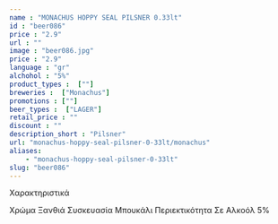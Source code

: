 ```yaml
---
name : "MONACHUS HOPPY SEAL PILSNER 0.33lt"
id : "beer086"
price : "2.9"
url : ""
image : "beer086.jpg"
price : "2.9"
language : "gr"
alchohol : "5%"
product_types :  [""]
breweries :  ["Monachus"]
promotions : [""]
beer_types :  ["LAGER"]
retail_price : ""
discount : ""
description_short : "Pilsner"
url: "monachus-hoppy-seal-pilsner-0-33lt/monachus"
aliases: 
    - "monachus-hoppy-seal-pilsner-0-33lt"
slug: "beer086"
---
```


Χαρακτηριστικά

Χρώμα
Ξανθιά
Συσκευασία
Μπουκάλι
Περιεκτικότητα Σε Αλκοόλ
5%